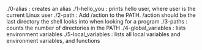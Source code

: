 ./0-alias : creates an alias
./1-hello_you : prints hello user, where user is the current Linux user
./2-path : Add /action to the PATH. /action should be the last directory the shell looks into when looking for a program
./3-paths : counts the number of directories in the PATH
./4-global_variables : lists environment variables
./5-local_variables : lists all local variables and environment variables, and functions
